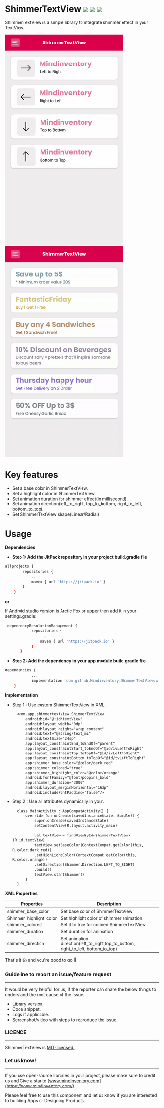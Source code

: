 ShimmerTextView [![](https://jitpack.io/v/Mindinventory/ShimmerTextView.svg)](https://jitpack.io/#Mindinventory/ShimmerTextView) ![](https://img.shields.io/github/languages/top/Mindinventory/ShimmerTextView) ![](https://img.shields.io/github/license/mindinventory/ShimmerTextView)
====

ShimmerTextView is a simple library to integrate shimmer effect in your TextView.

![image](art/ShimmerTextView.gif)
![image](art/ShimmerTextViewOffer.gif)

# Key features

* Set a base color in ShimmerTextView.
* Set a highlight color in ShimmerTextView.
* Set animation duration for shimmer effect(in millisecond).
* Set animation direction(left_to_right, top_to_bottom, right_to_left, bottom_to_top).
* Set ShimmerTextView shape(Linear/Radial)

# Usage
**Dependencies**
- **Step 1: Add the JitPack repository in your project build.gradle file**
```bash
allprojects {
	    repositories {
		    ...
		    maven { url 'https://jitpack.io' }
	    }
    }
```

 **or**
    
If Android studio version is Arctic Fox or upper then add it in your settings.gradle:
```bash
 dependencyResolutionManagement {
    		repositories {
        		...
        		maven { url 'https://jitpack.io' }
    		}
	   }
```

- **Step 2: Add the dependency in your app module build.gradle file**
```bash
dependencies {
		    ...
	        implementation 'com.github.Mindinventory:ShimmerTextView:x.x.x'
	}
```

**Implementation**

* Step 1 : Use custom ShimmerTextView in XML.

        <com.app.shimmertextview.ShimmerTextView
            android:id="@+id/textView"
            android:layout_width="0dp"
            android:layout_height="wrap_content"
            android:text="@string/text_mi"
            android:textSize="24sp"
            app:layout_constraintEnd_toEndOf="parent"
            app:layout_constraintStart_toEndOf="@id/ivLeftToRight"
            app:layout_constraintTop_toTopOf="@id/ivLeftToRight"
            app:layout_constraintBottom_toTopOf="@id/tvLeftToRight"
            app:shimmer_base_color="@color/dark_red"
            app:shimmer_colored="true"
            app:shimmer_highlight_color="@color/orange"
            android:fontFamily="@font/poppins_bold"
            app:shimmer_duration="3000"
            android:layout_marginHorizontal="16dp"
            android:includeFontPadding="false"/>

* Step 2 : Use all attributes dynamically in your.

        class MainActivity : AppCompatActivity() {
            override fun onCreate(savedInstanceState: Bundle?) {
                super.onCreate(savedInstanceState)
                setContentView(R.layout.activity_main)
                        
                val textView = findViewById<ShimmerTextView>(R.id.textView)
                textView.setBaseColor(ContextCompat.getColor(this, R.color.dark_red))
                .setHighLightColor(ContextCompat.getColor(this, R.color.orange))
                .setDirection(Shimmer.Direction.LEFT_TO_RIGHT)
                .build()
                textView.startShimmer()
            }
        }

**XML Properties**

| Properties             | Description                               |
|------------------------|-------------------------------------------|
|shimmer_base_color      |Set base color of ShimmerTextView          |
|Shimmer_highlight_color |Set highlight color of shimmer animation   |
|shimmer_colored         |Set it to true for colored ShimmerTextView |
|shimmer_duration        |Set duration for animation                 |
|shimmer_direction       |Set animation direction(left_to_right,top_to_bottom, right_to_left, bottom_to_top)|

That's it 👍 and you're good to go 🚀

### Guideline to report an issue/feature request
---------
It would be very helpful for us, if the reporter can share the below things to understand the root cause of the issue.

* Library version.
* Code snippet.
* Logs if applicable.
* Screenshot/video with steps to reproduce the issue.

### LICENCE
----------------
ShimmerTextView is [MIT-licensed.](https://git.mindinventory.com/mi-android/android-libs/shimmertextview/-/blob/master/LICENSE)

### Let us know!
---------
If you use open-source libraries in your project, please make sure to credit us and Give a star to [www.mindinventory.com](https://www.mindinventory.com/)

Please feel free to use this component and let us know if you are interested to building Apps or Designing Products.
